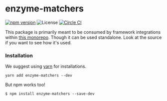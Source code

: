 # enzyme-matchers

[![npm version](https://img.shields.io/npm/v/enzyme-matchers.svg)](https://www.npmjs.com/package/enzyme-matchers)
![License](https://img.shields.io/npm/l/chai-enzyme.svg)
[![Circle CI](https://circleci.com/gh/blainekasten/enzyme-matchers/tree/master.svg?style=svg)](https://circleci.com/gh/blainekasten/enzyme-matchers/tree/master)

This package is primarily meant to be consumed by framework integrations within [this monorepo](https://github.com/blainekasten/enzyme-matchers). Though it can be used standalone. Look at the source if you want to see how it's used.

### Installation

We suggest using [yarn](https://github.com/yarnpkg/yarn) for installations.

```
yarn add enzyme-matchers --dev
```

But npm works too!

```
$ npm install enzyme-matchers --save-dev
```
